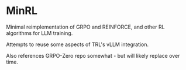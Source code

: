 # MinRL

Minimal reimplementation of GRPO and REINFORCE, and other RL algorithms for LLM training.

Attempts to reuse some aspects of TRL's vLLM integration.

Also references GRPO-Zero repo somewhat - but will likely replace over time.